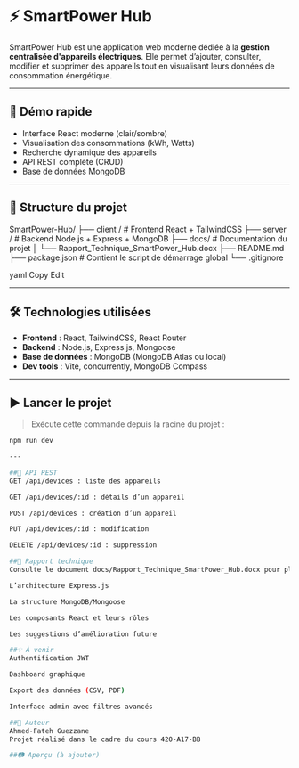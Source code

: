 # ⚡ SmartPower Hub

SmartPower Hub est une application web moderne dédiée à la **gestion centralisée d'appareils électriques**. Elle permet d’ajouter, consulter, modifier et supprimer des appareils tout en visualisant leurs données de consommation énergétique.

---

## 🚀 Démo rapide

- Interface React moderne (clair/sombre)
- Visualisation des consommations (kWh, Watts)
- Recherche dynamique des appareils
- API REST complète (CRUD)
- Base de données MongoDB

---

## 📁 Structure du projet

SmartPower-Hub/ 
├── client
  / # Frontend React + TailwindCSS 
├── server
  / # Backend Node.js + Express + MongoDB 
├── docs/ # Documentation du projet 
  │ └── Rapport_Technique_SmartPower_Hub.docx 
  ├── README.md 
├── package.json # Contient le script de démarrage global 
└── .gitignore

yaml
Copy
Edit

---

## 🛠️ Technologies utilisées

- **Frontend** : React, TailwindCSS, React Router
- **Backend** : Node.js, Express.js, Mongoose
- **Base de données** : MongoDB (MongoDB Atlas ou local)
- **Dev tools** : Vite, concurrently, MongoDB Compass

---

## ▶️ Lancer le projet

> Exécute cette commande depuis la racine du projet :

```bash
npm run dev

---

##🔌 API REST
GET /api/devices : liste des appareils

GET /api/devices/:id : détails d’un appareil

POST /api/devices : création d’un appareil

PUT /api/devices/:id : modification

DELETE /api/devices/:id : suppression

##📄 Rapport technique
Consulte le document docs/Rapport_Technique_SmartPower_Hub.docx pour plus de détails sur :

L’architecture Express.js

La structure MongoDB/Mongoose

Les composants React et leurs rôles

Les suggestions d’amélioration future

##💡 À venir
Authentification JWT

Dashboard graphique

Export des données (CSV, PDF)

Interface admin avec filtres avancés

##👤 Auteur
Ahmed-Fateh Guezzane
Projet réalisé dans le cadre du cours 420-A17-BB

##📷 Aperçu (à ajouter)
